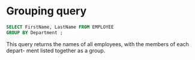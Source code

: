 # Grouping query

```sql
SELECT FirstName, LastName FROM EMPLOYEE
GROUP BY Department ;
```

This query returns the names of all employees, with the members of each depart-
ment listed together as a group. 
